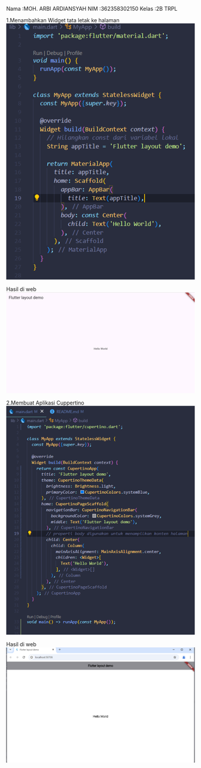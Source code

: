 Nama :MOH. ARBI ARDIANSYAH
NIM :362358302150
Kelas :2B TRPL

1.Menambahkan Widget tata letak ke halaman
![alt text](ss/L1.png)

Hasil di web
![hasil](ss/P1.png)


2.Membuat Aplikasi Cuppertino
![alt text](ss/2a.png)

Hasil di web
![alt text](ss/2b.png)




